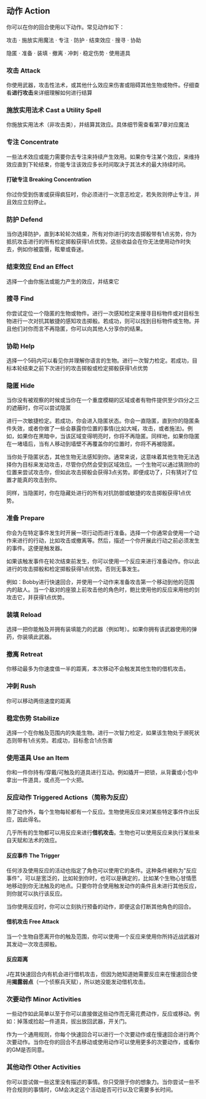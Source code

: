 ## 动作 Action

你可以在你的回合使用以下动作。常见动作如下：

攻击 · 施放实用魔法 · 专注 · 防护 · 结束效应 · 搜寻 · 协助

隐匿 · 准备 · 装填 · 撤离 · 冲刺 · 稳定伤势 · 使用道具

### 攻击 Attack

你使用武器，攻击性法术，或其他什么效应来伤害或阻碍其他生物或物件。仔细查看**进行攻击**来详细理解如何进行结算

### 施放实用法术 Cast a Utility Spell

你施放实用法术（非攻击类），并结算其效应。具体细节需查看第7章对应魔法

### 专注 Concentrate

一些法术效应或能力需要你去专注来持续产生效用。如果你专注某个效应，来维持效应直到下轮结束，你能专注该效应多长时间取决于其法术的最大持续时间。

#### 打破专注 Breaking Concentration

你过你受到伤害或获得疯狂时，你必须进行一次意志检定，若失败则停止专注，并且效应立刻停止。

### 防护 Defend

当你选择防护，直到本轮轮次结束，所有对你进行的攻击掷骰带有1点劣势，你为抵抗攻击进行的所有检定掷骰获得1点优势。这些收益会在你无法使用动作时失去，例如你被震慑，眩晕或昏迷。

### 结束效应 End an Effect

选择一个由你施法或能力产生的效应，并结束它

### 搜寻 Find

你尝试定位一个隐匿的生物或物件。进行一次感知检定来搜寻目标物件或对目标生物进行一次对抗其敏捷的感知攻击掷骰。若成功，则可以找到目标物件或生物。并且他们对你而言不再隐匿，你可以向其他人分享你的结果。

### 协助 Help

选择一个5码内可以看见你并理解你语言的生物。进行一次智力检定。若成功，目标本轮结束之前下次进行的攻击掷骰或检定掷骰获得1点优势

### 隐匿 Hide

当你没有被观察的时候或当你在一个重度模糊的区域或者有物件提供至少四分之三的遮蔽时，你可以尝试隐匿

进行一次敏捷检定。若成功，你会进入隐匿状态。你会一直隐匿，直到你的隐匿条件失效，或者你做了一些会暴露你位置的事情(比如大喊，攻击，或者施法)。例如，如果你在黑暗中，当该区域变得明亮时，你将不再隐匿。同样地，如果你隐匿在一堵墙后，当有人移动到墙壁不再覆盖你的位置时，你将不再被隐匿。

当你处于隐匿状态，其他生物无法感知到你。通常来说，这意味着其他生物无法选择你为目标来发动攻击，尽管你仍然会受到区域效应。一个生物可以通过猜测你的位置来尝试攻击你，但如此攻击掷骰会获得3点劣势。即便成功了，只有猜对了位置才能真的攻击到你。

同样，当隐匿时，你在隐藏处进行的所有对抗防御或敏捷的攻击掷骰获得1点优势。

### 准备 Prepare

你会为在特定事件发生时开展一项行动而进行准备。选择一个你通常会使用一个动作来进行的行动，比如攻击或撤离等。然后，描述一个你开展此行动之前必须发生的事件。这便是触发器。

如果该触发事件在轮次结束前发生，你可以使用一个反应来进行准备动作。你以此进行的攻击掷骰和检定掷骰获得1点优势。否则无事发生。

例如：Bobby进行快速回合，并使用一个动作来准备攻击第一个移动到他的范围内的敌人。当一个敌对的座狼上前攻击他的角色时，鲍比使用他的反应来用他的剑攻击它，并获得1点优势。

### 装填 Reload

选择一把你能触及并拥有装填能力的武器（例如弩）。如果你拥有该武器使用的弹药，你装填此武器。

### 撤离 Retreat

你移动最多为你速度值一半的距离，本次移动不会触发其他生物的借机攻击。

### 冲刺 Rush

你可以移动两倍速度的距离

### 稳定伤势 Stabilize

选择一个在你触及范围内的失能生物。进行一次智力检定，如果该生物处于濒死状态则带有1点劣势。若成功，目标愈合1点伤害

### 使用道具 Use an Item

你和一件你持有/穿戴/可触及的道具进行互动。例如撬开一把锁，从背囊或小包中拿出一件道具，或点亮一个火把。

### 反应动作 Triggered Actions（简称为反应）

除了动作外，每个生物每轮都有一个反应。生物使用反应来对某些特定事件作出反应，因此得名。

几乎所有的生物都可以用反应来进行**借机攻击**。生物也可以使用反应来执行某些来自天赋和法术的效应。

#### 反应事件 The Trigger

任何涉及使用反应的活动也指定了角色可以使用它的条件。这种条件被称为"反应事件"，可以是宽泛的，比如轮到你时，也可以是确定的，比如某个生物心甘情愿地移动到你无法触及的地点。只要你符合使用触发动作的条件且未进行其他反应，则你就可以执行该反应。

当你使用反应时，你可以立刻执行预备的动作，即便这会打断其他角色的回合。

#### 借机攻击 Free Attack

当一个生物自愿离开你的触及范围，你可以使用一个反应来使用你所持近战武器对其发动一次攻击掷骰。

#### 反应距离

J在其快速回合内有机会进行借机攻击，但因为她知道她需要反应来在慢速回合使用**揭露弱点**（一个侦察兵天赋），所以她没能发动借机攻击。

### 次要动作 Minor Activities

一些动作如此简单以至于你可以直接做这些动作而无需花费动作，反应或移动。例如：掉落或捡起一件道具，拔出放回武器，开关门。

作为一个通用规则，你每个快速回合可以进行一个次要动作或在慢速回合进行两个次要动作。当你在你的回合不去移动或使用动作可以使用更多的次要动作，或看你的GM是否同意。

### 其他动作 Other Activities

你可以尝试做一些这里没有描述的事情。你只受限于你的想象力。当你尝试一些不符合规则的事情时，GM会决定这个活动是否可行以及它需要多长时间。
